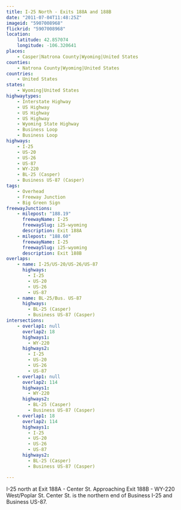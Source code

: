 ```yaml
---
title: I-25 North - Exits 188A and 188B
date: "2011-07-04T11:48:25Z"
imageid: "5907008968"
flickrid: "5907008968"
location:
    latitude: 42.857074
    longitude: -106.320641
places:
    - Casper|Natrona County|Wyoming|United States
counties:
    - Natrona County|Wyoming|United States
countries:
    - United States
states:
    - Wyoming|United States
highwaytypes:
    - Interstate Highway
    - US Highway
    - US Highway
    - US Highway
    - Wyoming State Highway
    - Business Loop
    - Business Loop
highways:
    - I-25
    - US-20
    - US-26
    - US-87
    - WY-220
    - BL-25 (Casper)
    - Business US-87 (Casper)
tags:
    - Overhead
    - Freeway Junction
    - Big Green Sign
freewayJunctions:
    - milepost: "188.19"
      freewayName: I-25
      freewaySlug: i25-wyoming
      description: Exit 188A
    - milepost: "188.60"
      freewayName: I-25
      freewaySlug: i25-wyoming
      description: Exit 188B
overlaps:
    - name: I-25/US-20/US-26/US-87
      highways:
        - I-25
        - US-20
        - US-26
        - US-87
    - name: BL-25/Bus. US-87
      highways:
        - BL-25 (Casper)
        - Business US-87 (Casper)
intersections:
    - overlap1: null
      overlap2: 18
      highways1:
        - WY-220
      highways2:
        - I-25
        - US-20
        - US-26
        - US-87
    - overlap1: null
      overlap2: 114
      highways1:
        - WY-220
      highways2:
        - BL-25 (Casper)
        - Business US-87 (Casper)
    - overlap1: 18
      overlap2: 114
      highways1:
        - I-25
        - US-20
        - US-26
        - US-87
      highways2:
        - BL-25 (Casper)
        - Business US-87 (Casper)

---
```

I-25 north at Exit 188A - Center St.  Approaching Exit 188B - WY-220 West/Poplar St.  Center St. is the northern end of Business I-25 and Business US-87.